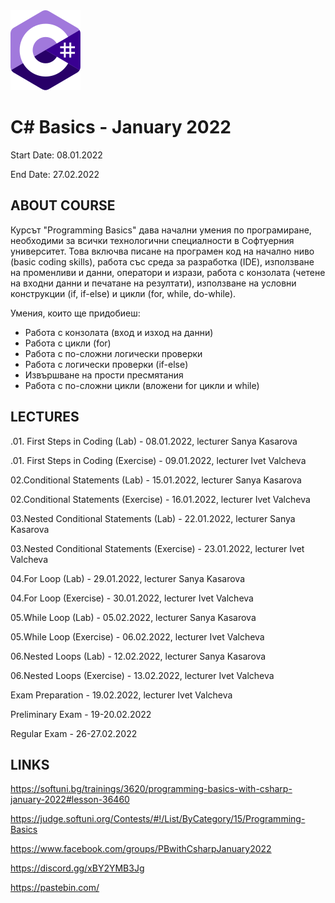 <picture>
  <img alt="C# Logo" src="CSharp.svg">
</picture>



# C# Basics - January 2022

Start Date: 08.01.2022

End Date: 27.02.2022


## ABOUT COURSE 


Курсът "Programming Basics" дава начални умения по програмиране, необходими за всички технологични специалности в Софтуерния университет. Това включва писане на програмен код на начално ниво (basic coding skills), работа със среда за разработка (IDE), използване на променливи и данни, оператори и изрази, работа с конзолата (четене на входни данни и печатане на резултати), използване на условни конструкции (if, if-else) и цикли (for, while, do-while).

Умения, които ще придобиеш:
- Работа с конзолата (вход и изход на данни)
- Работа с цикли (for)
- Работа с по-сложни логически проверки
- Работа с логически проверки (if-else)
- Извършване на прости пресмятания
- Работа с по-сложни цикли (вложени for цикли и while)


## LECTURES 

.01. First Steps in Coding (Lab) - 08.01.2022, lecturer Sanya Kasarova 

.01. First Steps in Coding (Exercise) - 09.01.2022, lecturer Ivet Valcheva  

02.Conditional Statements (Lab) - 15.01.2022, lecturer Sanya Kasarova

02.Conditional Statements (Exercise) - 16.01.2022, lecturer Ivet Valcheva

03.Nested Conditional Statements (Lab) - 22.01.2022, lecturer Sanya Kasarova

03.Nested Conditional Statements (Exercise) - 23.01.2022, lecturer Ivet Valcheva

04.For Loop (Lab) - 29.01.2022, lecturer Sanya Kasarova

04.For Loop (Exercise) - 30.01.2022, lecturer Ivet Valcheva

05.While Loop (Lab) - 05.02.2022, lecturer Sanya Kasarova

05.While Loop (Exercise) - 06.02.2022, lecturer Ivet Valcheva

06.Nested Loops (Lab) - 12.02.2022, lecturer Sanya Kasarova

06.Nested Loops (Exercise) - 13.02.2022, lecturer Ivet Valcheva

Exam Preparation - 19.02.2022, lecturer Ivet Valcheva

Preliminary Exam - 19-20.02.2022

Regular Exam - 26-27.02.2022


## LINKS 


https://softuni.bg/trainings/3620/programming-basics-with-csharp-january-2022#lesson-36460

https://judge.softuni.org/Contests/#!/List/ByCategory/15/Programming-Basics

https://www.facebook.com/groups/PBwithCsharpJanuary2022

https://discord.gg/xBY2YMB3Jg

https://pastebin.com/

